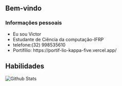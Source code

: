 ## Bem-vindo
### Informações pessoais
<ul>
  <li>Eu sou Victor
  <li>Estudante de Ciência da computação-IFRP</li>
  <li>telefone:(32) 998535610</li>
  <li>Portifílio: https://portif-lio-kappa-five.vercel.app/ </li>
</ul>

## Habilidades





<img
        align="left"
        src="https://github-readme-stats.vercel.app/api/top-langs/?username=victorlak&theme=dark&hide_border=false&include_all_commits=true&count_private=true&layout=compact"
        alt="Github Stats"
      />
